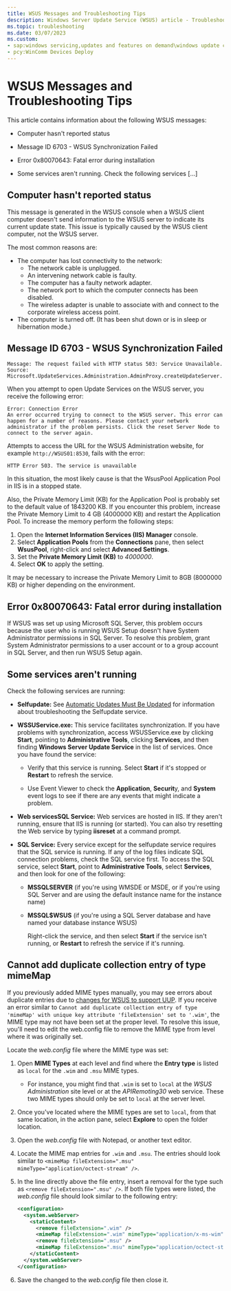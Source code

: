 ```yaml
---
title: WSUS Messages and Troubleshooting Tips
description: Windows Server Update Service (WSUS) article - Troubleshoot using WSUS messages
ms.topic: troubleshooting
ms.date: 03/07/2023
ms.custom:
- sap:windows servicing,updates and features on demand\windows update configuration,settings and management"
- pcy:WinComm Devices Deploy
---
```

# WSUS Messages and Troubleshooting Tips

This article contains information about the following WSUS messages:

- Computer hasn't reported status

- Message ID 6703 - WSUS Synchronization Failed

- Error 0x80070643: Fatal error during installation

- Some services aren't running. Check the following services [...]

## Computer hasn't reported status

This message is generated in the WSUS console when a WSUS client computer doesn't send information to the WSUS server to indicate its current update state. This issue is typically caused by the WSUS client computer, not the WSUS server.

The most common reasons are:

- The computer has lost connectivity to the network:
  - The network cable is unplugged.
  - An intervening network cable is faulty.
  - The computer has a faulty network adapter.
  - The network port to which the computer connects has been disabled.
  - The wireless adapter is unable to associate with and connect to the corporate wireless access point.
- The computer is turned off. (It has been shut down or is in sleep or hibernation mode.)

## Message ID 6703 - WSUS Synchronization Failed

```Event
Message: The request failed with HTTP status 503: Service Unavailable.
Source: Microsoft.UpdateServices.Administration.AdminProxy.createUpdateServer.
```

When you attempt to open Update Services on the WSUS server, you receive the following error:

```Event
Error: Connection Error
An error occurred trying to connect to the WSUS server. This error can happen for a number of reasons. Please contact your network administrator if the problem persists. Click the reset Server Node to connect to the server again.
```

Attempts to access the URL for the WSUS Administration website, for example `http://WSUS01:8530`, fails with the error:

`HTTP Error 503. The service is unavailable`

In this situation, the most likely cause is that the WsusPool Application Pool in IIS is in a stopped state.

Also, the Private Memory Limit (KB) for the Application Pool is probably set to the default value of 1843200 KB. If you encounter this problem, increase the Private Memory Limit to 4 GB (4000000 KB) and restart the Application Pool. To increase the memory perform the following steps:

1. Open the **Internet Information Services (IIS) Manager** console.
1. Select **Application Pools** from the **Connections** pane, then select **WsusPool**, right-click and select **Advanced Settings**.
1. Set the **Private Memory Limit (KB)** to _4000000_.
1. Select **OK** to apply the setting.

It may be necessary to increase the Private Memory Limit to 8GB (8000000 KB) or higher depending on the environment.

## Error 0x80070643: Fatal error during installation

If WSUS was set up using Microsoft SQL Server, this problem occurs because the user who is running WSUS Setup doesn't have System Administrator permissions in SQL Server.
To resolve this problem, grant System Administrator permissions to a user account or to a group account in SQL Server, and then run WSUS Setup again.

## Some services aren't running

Check the following services are running:

- **Selfupdate:** See [Automatic Updates Must Be Updated](/previous-versions/windows/it-pro/windows-server-2008-R2-and-2008/cc708554(v=ws.10)) for information about troubleshooting the Selfupdate service.

- **WSSUService.exe:** This service facilitates synchronization. If you have problems with synchronization, access WSUSService.exe by clicking **Start**, pointing to **Administrative Tools**, clicking **Services**, and then finding **Windows Server Update Service** in the list of services. Once you have found the service:

  - Verify that this service is running. Select **Start** if it's stopped or **Restart** to refresh the service.

  - Use Event Viewer to check the **Application**, **Securit**y, and **System** event logs to see if there are any events that might indicate a problem.

- **Web servicesSQL Service:** Web services are hosted in IIS. If they aren't running, ensure that IIS is running (or started). You can also try resetting the Web service by typing **iisreset** at a command prompt.

- **SQL Service:** Every service except for the selfupdate service requires that the SQL service is running. If any of the log files indicate SQL connection problems, check the SQL service first. To access the SQL service, select **Start**, point to **Administrative Tools**, select **Services**, and then look for one of the following:

  - **MSSQLSERVER** (if you're using WMSDE or MSDE, or if you're using SQL Server and are using the default instance name for the instance name)

  - **MSSQL$WSUS** (if you're using a SQL Server database and have named your database instance WSUS)

    Right-click the service, and then select **Start** if the service isn't running, or **Restart** to refresh the service if it's running.

## Cannot add duplicate collection entry of type mimeMap
<!--max7633666-->
If you previously added MIME types manually, you may see errors about duplicate entries due to [changes for WSUS to support UUP](/windows-server/administration/windows-server-update-services/plan/plan-your-wsus-deployment#uup-considerations#uup-considerations). If you receive an error similar to  `Cannot add duplicate collection entry of type 'mimeMap' with unique key attribute 'fileExtension' set to '.wim'`, the MIME type may not have been set at the proper level. To resolve this issue, you'll need to edit the web.config file to remove the MIME type from level where it was originally set.

Locate the *web.config* file where the MIME type was set:

1. Open **MIME Types** at each level and find where the **Entry type** is listed as `local` for the `.wim` and `.msu` MIME types.  
   - For instance, you might find that `.wim` is set to `local` at the *WSUS Administration* site level or at the *APIRemoting30* web service. These two MIME types should only be set to `local` at the server level.
1. Once you've located where the MIME types are set to `local`, from that same location, in the action pane, select **Explore** to open the folder location.
1. Open the *web.config* file with Notepad, or another text editor.
1. Locate the MIME map entries for `.wim` and `.msu`. The entries should look similar to `<mimeMap fileExtension=".msu" mimeType="application/octect-stream" />`.
1. In the line directly above the file entry, insert a removal for the type such as `<remove fileExtension=".msu" />`. If both file types were listed, the *web.config* file should look similar to the following entry:

    ```xml
    <configuration>
      <system.webServer>
        <staticContent>
          <remove fileExtension=".wim" />
          <mimeMap fileExtension=".wim" mimeType="application/x-ms-wim" />
          <remove fileExtension=".msu" />
          <mimeMap fileExtension=".msu" mimeType="application/octect-stream" />
        </staticContent>
      </system.webServer>
    </configuration>
    ```

1. Save the changed to the *web.config* file then close it.
